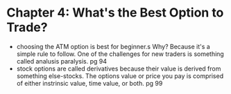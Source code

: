 # Chapter 4: What's the Best Option to Trade?

- choosing the ATM option is best for beginner.s Why? Because it's a simple rule to follow.
One of the challenges for new traders is something called analusis paralysis. pg 94
- stock options are called derivatives because their value is derived from something else-stocks.
The options value or price you pay is comprised of either instrinsic value, time value, or both. pg 99
